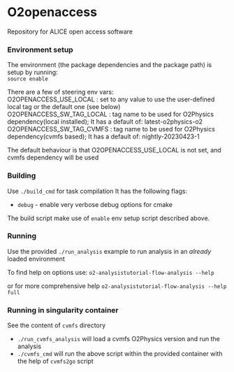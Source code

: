 # O2openaccess
Repository for ALICE open access software

### Environment setup

The environment (the package dependencies and the package path) is setup by running:  
`source enable`  

There are a few of steering env vars:  
O2OPENACCESS_USE_LOCAL : set to any value to use the user-defined local tag or the default one (see below)  
O2OPENACCESS_SW_TAG_LOCAL : tag name to be used for O2Physics dependency(local installed); It has a default of: latest-o2physics-o2  
O2OPENACCESS_SW_TAG_CVMFS : tag name to be used for O2Physics dependency(cvmfs based); It has a default of: nightly-20230423-1  

The default behaviour is that O2OPENACCESS_USE_LOCAL is not set, and cvmfs dependency will be used  


### Building

Use `./build_cmd` for task compilation
It has the following flags:
* `debug` - enable very verbose debug options for cmake

The build script make use of `enable` env setup script described above.


### Running

Use the provided `./run_analysis` example to run analysis in an _already_ loaded environment

To find help on options use:
`o2-analysistutorial-flow-analysis --help`

or for more comprehensive help
`o2-analysistutorial-flow-analysis --help full`


### Running in singularity container

See the content of `cvmfs` directory
* `./run_cvmfs_analysis` will load a cvmfs O2Physics version and run the analysis
* `./cvmfs_cmd` will run the above script within the provided container with the help of `cvmfs2go` script



